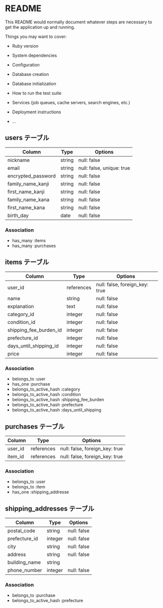 # README

This README would normally document whatever steps are necessary to get the
application up and running.

Things you may want to cover:

* Ruby version

* System dependencies

* Configuration

* Database creation

* Database initialization

* How to run the test suite

* Services (job queues, cache servers, search engines, etc.)

* Deployment instructions

* ...

## users テーブル

| Column                | Type    | Options                   |
| --------------------- | ------- | ------------------------- |
| nickname              | string  | null: false               |
| email                 | string  | null: false, unique: true |
| encrypted_password    | string  | null: false               |
| family_name_kanji     | string  | null: false               |
| first_name_kanji      | string  | null: false               |
| family_name_kana      | string  | null: false               |
| first_name_kana       | string  | null: false               |
| birth_day             | date    | null: false               |

### Association

- has_many :items
- has_many :purchases

## items テーブル

| Column                 | Type       | Options                        |
| ---------------------- | ---------- | ------------------------------ |
| user_id                | references | null: false, foreign_key: true |
| name                   | string     | null: false                    |
| explanation            | text       | null: false                    |
| category_id            | integer    | null: false                    |
| condition_id           | integer    | null: false                    |
| shipping_fee_burden_id | integer    | null: false                    |
| prefecture_id          | integer    | null: false                    |
| days_until_shipping_id | integer    | null: false                    |
| price                  | integer    | null: false                    |

### Association

- belongs_to :user
- has_one :purchase
- belongs_to_active_hash :category
- belongs_to_active_hash :condition
- belongs_to_active_hash :shipping_fee_burden
- belongs_to_active_hash :prefecture
- belongs_to_active_hash :days_until_shipping

## purchases テーブル

| Column  | Type       | Options                        |
| ------- | ---------- | ------------------------------ |
| user_id | references | null: false, foreign_key: true |
| item_id | references | null: false, foreign_key: true |

### Association

- belongs_to :user
- belongs_to :item
- has_one :shipping_addresse

## shipping_addresses テーブル

| Column                | Type    | Options     |
| --------------------- | ------- | ----------- |
| postal_code           | string  | null: false |
| prefecture_id         | integer | null: false |
| city                  | string  | null: false | 
| address               | string  | null: false |
| building_name         | string  |             |
| phone_number          | integer | null: false |

### Association

- belongs_to :purchase
- belongs_to_active_hash :prefecture